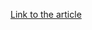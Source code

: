 [Link to the article](https://www.cobaltstrike.com/downloads/reports/tacticstechniquesandprocedures.pdf)
